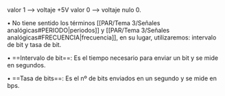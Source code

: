 valor 1 --> voltaje +5V
valor 0 --> voltaje nulo 0.

• No tiene sentido los términos [[PAR/Tema 3/Señales analógicas#PERIODO|periodos]] y [[PAR/Tema 3/Señales analógicas#FRECUENCIA|frecuencia]], en su lugar, utilizaremos: intervalo de bit y tasa de bit.

• ==Intervalo de bit==: Es el tiempo necesario para enviar un bit y se mide en segundos.

• ==Tasa de bits==: Es el nº de bits enviados en un segundo y se mide en bps.